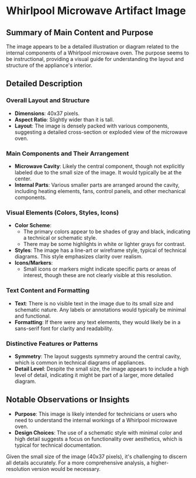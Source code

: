 # Whirlpool Microwave Artifact Image

## Summary of Main Content and Purpose
The image appears to be a detailed illustration or diagram related to the internal components of a Whirlpool microwave oven. The purpose seems to be instructional, providing a visual guide for understanding the layout and structure of the appliance's interior.

## Detailed Description

### Overall Layout and Structure
- **Dimensions**: 40x37 pixels.
- **Aspect Ratio**: Slightly wider than it is tall.
- **Layout**: The image is densely packed with various components, suggesting a detailed cross-section or exploded view of the microwave oven.

### Main Components and Their Arrangement
- **Microwave Cavity**: Likely the central component, though not explicitly labeled due to the small size of the image. It would typically be at the center.
- **Internal Parts**: Various smaller parts are arranged around the cavity, including heating elements, fans, control panels, and other mechanical components.

### Visual Elements (Colors, Styles, Icons)
- **Color Scheme**:
  - The primary colors appear to be shades of gray and black, indicating a technical or schematic style.
  - There may be some highlights in white or lighter grays for contrast.
- **Styles**: The image has a line-art or wireframe style, typical of technical diagrams. This style emphasizes clarity over realism.
- **Icons/Markers**:
  - Small icons or markers might indicate specific parts or areas of interest, though these are not clearly visible at this resolution.

### Text Content and Formatting
- **Text**: There is no visible text in the image due to its small size and schematic nature. Any labels or annotations would typically be minimal and functional.
- **Formatting**: If there were any text elements, they would likely be in a sans-serif font for clarity and readability.

### Distinctive Features or Patterns
- **Symmetry**: The layout suggests symmetry around the central cavity, which is common in technical diagrams of appliances.
- **Detail Level**: Despite the small size, the image appears to include a high level of detail, indicating it might be part of a larger, more detailed diagram.

## Notable Observations or Insights
- **Purpose**: This image is likely intended for technicians or users who need to understand the internal workings of a Whirlpool microwave oven.
- **Design Choices**: The use of a schematic style with minimal color and high detail suggests a focus on functionality over aesthetics, which is typical for technical documentation.

Given the small size of the image (40x37 pixels), it's challenging to discern all details accurately. For a more comprehensive analysis, a higher-resolution version would be necessary.